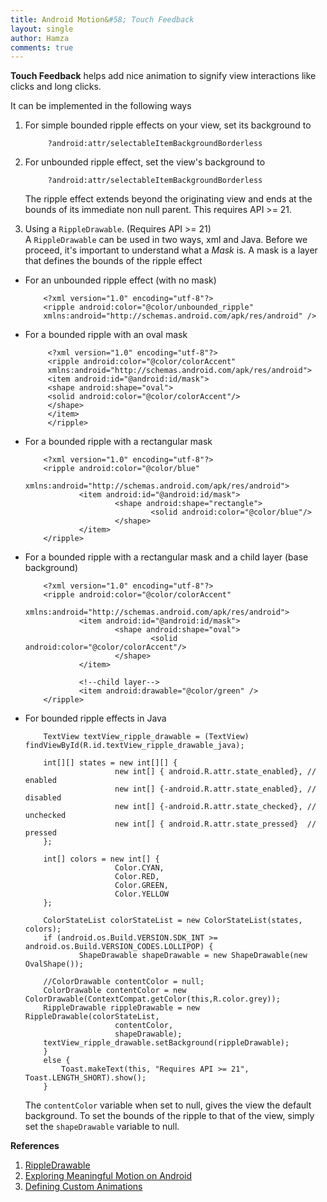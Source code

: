 ```yaml
---
title: Android Motion&#58; Touch Feedback
layout: single
author: Hamza
comments: true
---
```


**Touch Feedback** helps add nice animation to signify view interactions like clicks and long clicks.

It can be implemented in the following ways

1. For simple bounded ripple effects on your view, set its background to
 
			?android:attr/selectableItemBackgroundBorderless
   
2. For unbounded ripple effect, set the view's background to  

			?android:attr/selectableItemBackgroundBorderless
		
	 The ripple effect extends beyond the originating view and ends at the bounds of its immediate non null parent. 
   This requires API >= 21.
3. Using a `RippleDrawable`. (Requires API >= 21)  
    A `RippleDrawable` can be used in two ways, xml and Java.
    Before we proceed, it's important to understand what a _Mask_ is. A mask is a layer that defines the bounds of the ripple effect

  * For an unbounded ripple effect (with no mask)

			<?xml version="1.0" encoding="utf-8"?>
			<ripple android:color="@color/unbounded_ripple"
			xmlns:android="http://schemas.android.com/apk/res/android" />
		
 * For a bounded ripple with an oval mask
 
			<?xml version="1.0" encoding="utf-8"?>
			<ripple android:color="@color/colorAccent"
			xmlns:android="http://schemas.android.com/apk/res/android">
			<item android:id="@android:id/mask">
			<shape android:shape="oval">
			<solid android:color="@color/colorAccent"/>
			</shape>
			</item>
			</ripple>

  * For a bounded ripple with a rectangular mask

			<?xml version="1.0" encoding="utf-8"?>
			<ripple android:color="@color/blue"
					xmlns:android="http://schemas.android.com/apk/res/android">
					<item android:id="@android:id/mask">
							<shape android:shape="rectangle">
									<solid android:color="@color/blue"/>
							</shape>
					</item>
			</ripple>
			
  * For a bounded ripple with a rectangular mask and a child layer (base background)

			<?xml version="1.0" encoding="utf-8"?>
			<ripple android:color="@color/colorAccent"
					xmlns:android="http://schemas.android.com/apk/res/android">
					<item android:id="@android:id/mask">
							<shape android:shape="oval">
									<solid android:color="@color/colorAccent"/>
							</shape>
					</item>

					<!--child layer-->
					<item android:drawable="@color/green" />
			</ripple>


 *  For bounded ripple effects in Java
      
			TextView textView_ripple_drawable = (TextView) findViewById(R.id.textView_ripple_drawable_java);
					
			int[][] states = new int[][] {
							new int[] { android.R.attr.state_enabled}, // enabled
							new int[] {-android.R.attr.state_enabled}, // disabled
							new int[] {-android.R.attr.state_checked}, // unchecked
							new int[] { android.R.attr.state_pressed}  // pressed
			};

			int[] colors = new int[] {
							Color.CYAN,
							Color.RED,
							Color.GREEN,
							Color.YELLOW
			};

			ColorStateList colorStateList = new ColorStateList(states, colors);
			if (android.os.Build.VERSION.SDK_INT >= android.os.Build.VERSION_CODES.LOLLIPOP) {
					ShapeDrawable shapeDrawable = new ShapeDrawable(new OvalShape());

			//ColorDrawable contentColor = null;
			ColorDrawable contentColor = new ColorDrawable(ContextCompat.getColor(this,R.color.grey));
			RippleDrawable rippleDrawable = new RippleDrawable(colorStateList,
							contentColor,
							shapeDrawable);
			textView_ripple_drawable.setBackground(rippleDrawable);
			}
			else {
				Toast.makeText(this, "Requires API >= 21", Toast.LENGTH_SHORT).show();
			}
    

	The `contentColor` variable when set to null, gives the view the default background. To set the bounds of the ripple to that of the view, simply set the `shapeDrawable` variable to null.


**References** <br />
1. [RippleDrawable](https://developer.android.com/reference/android/graphics/drawable/RippleDrawable.html) <br />
2. [Exploring Meaningful Motion on Android](https://labs.ribot.co.uk/exploring-meaningful-motion-on-android-1cd95a4bc61d#.x3gxzy8ms) <br />
3. [Defining Custom Animations](https://developer.android.com/training/material/animations.html) <br />
